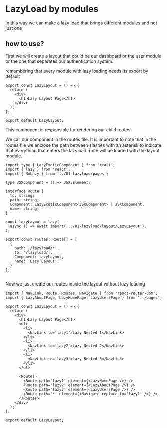 # LazyLoad by modules

In this way we can make a lazy load that brings different modules and not just one

## **how to use?**

First we will create a layout that could be our dashboard or the user module or the one that separates our authentication system.

remembering that every module with lazy loading needs its export by default

```
export const LazyLayout = () => {
  return (
    <div>
      <h1>Lazy Layout Page</h1>
    </div>
  );
};

export default LazyLayout;

```

This component is responsible for rendering our child routes.

We call our component in the routes file. It is important to note that in the routes file we enclose the path between slashes with an asterisk to indicate that everything that enters the lazyload route will be loaded with the layout module.

```
import type { LazyExoticComponent } from 'react';
import { lazy } from 'react';
import { NoLazy } from '../01-lazyload/pages';

type JSXComponent = () => JSX.Element;

interface Route {
  to: string;
  path: string;
  Component: LazyExoticComponent<JSXComponent> | JSXComponent;
  name: string;
}

const lazyLayout = lazy(
  async () => await import('../01-lazyload/layout/LazyLayout'),
);

export const routes: Route[] = [
  {
    path: '/lazyload/*',
    to: '/lazyload/',
    Component: lazyLayout,
    name: 'Lazy Layout',
  }
];


```

Now we just create our routes inside the layout without lazy loading

```
import { NavLink, Route, Routes, Navigate } from 'react-router-dom';
import { LazyAboutPage, LazyHomePage, LazyUsersPage } from '../pages';

export const LazyLayout = () => {
  return (
    <div>
      <h1>Lazy Layout Page</h1>
      <ul>
        <li>
          <NavLink to='lazy1'>Lazy Nested 1</NavLink>
        </li>
        <li>
          <NavLink to='lazy2'>Lazy Nested 2</NavLink>
        </li>
        <li>
          <NavLink to='lazy3'>Lazy Nested 3</NavLink>
        </li>
      </ul>

      <Routes>
        <Route path='lazy1' element={<LazyHomePage />} />
        <Route path='lazy2' element={<LazyAboutPage />} />
        <Route path='lazy3' element={<LazyUsersPage />} />
        <Route path='*' element={<Navigate replace to='lazy1' />} />
      </Routes>
    </div>
  );
};

export default LazyLayout;

```
